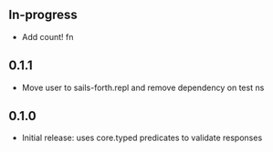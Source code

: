 ## In-progress

* Add count! fn

## 0.1.1

* Move user to sails-forth.repl and remove dependency on test ns

## 0.1.0

* Initial release: uses core.typed predicates to validate responses
